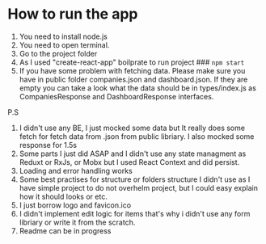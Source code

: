 # How to run the app
1. You need to install node.js
2. You need to open terminal.
3. Go to the project folder
4. As I used "create-react-app" boilprate to run project ### `npm start`
5. If you have some problem with fetching data. Please make sure you have in public folder companies.json and dashboard.json. If they are empty you can take a look what the data should be in types/index.js as CompaniesResponse and DashboardResponse interfaces.


P.S
1. I didn't use any BE, I just mocked some data but It really does some fetch for fetch data from .json from public libriary. I also mocked some response for 1.5s
2. Some parts I just did ASAP and I didn't use any state managment as Reduxt or RxJs, or Mobx but I used React Context and did persist.
3. Loading and error handling works
4. Some best practises for structure or folders structure I didn't use as I have simple project to do not overhelm project, but I could easy explain how it should looks or etc.
5. I just borrow logo and favicon.ico
6. I didn't implement edit logic for items that's why i didn't use any form libriary or write it from the scratch.
7. Readme can be in progress 